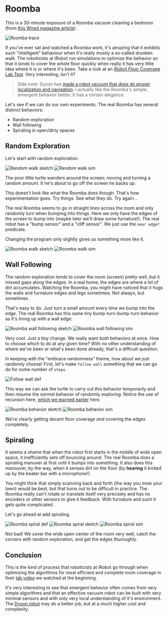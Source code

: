 # Roomba

This is a 30-minute exposure of a Roomba vacuum cleaning a bedroom (from [this Wired magazine article](http://www.wired.com/2009/05/long-exposure-shows-web-like-roomba-light-trail/)).

![Roomba trace](media/roomba_trace.jpg)

If you've ever sat and watched a Roomba work, it's amazing that it exhibits such "intelligent" behaviour when it's really mostly a so-called drunken walk. The roboticists at iRobot run simulations to optimize the behavior so that it _tends_ to cover the whole floor quickly when really it has very little idea where it is or where it's been. Take a look at an [iRobot Floor Coverage Lab Test](http://youtu.be/7FSUtSurqA4). Very interesting, isn't it?

> Side note: Dyson has [made a robot vacuum that _does_ do proper localization and navigation](https://www.dyson360eye.com/). I actually like the Roomba's simple, emergent behavior better. It has a certain elegance.

Let's see if we can do our own experiments. The real Roomba has several distinct behaviors:

* Random exploration
* Wall following
* Spiraling in open/dirty spaces

## Random Exploration

Let's start with random exploration.

![Random walk sketch](media/random_walk_sketch.png)
![Random walk sim](media/random_walk_sim.png)

The poor little turtle wanders around the screen; moving and turning a random amount. It he's about to go off the screen he backs up.

This doesn't look like what the Roomba does though. That's how experimentation goes. Try things. See what they do. Try again...

The real Roomba seems to go in straight lines across the room and only randomly turn when bumping into things. Here we only have the edges of the screen to bump into (maybe later we'll draw some furnature!). The real robot has a "bump sensor" and a "cliff sensor". We just use the `near edge?` predicate.

Changing the program only slightly gives us something more like it.

![Roomba walk sketch](media/roomba_walk_sketch.png)
![Roomba walk sim](media/roomba_walk_sim.png)

## Wall Following

The random exploration tends to cover the room (screen) pretty well, but it missed gaps along the edges. In a real home, the edges are where a lot of dirt accumulates. Watching the Roomba, you might have noticed that it hugs the walls and furnature edges and legs sometimes. Not always, but sometimes.

That's easy to do. Just turn a small amount every time we bump into the edge. The real Roomba has this same tiny bump-turn-bump-turn behavior as it's lining up with a wall edge:

![Roomba wall following sketch](media/wall_following_sketch.png)
![Roomba wall following sim](media/wall_following_sim.png)

Very cool. Just a tiny change. We really want _both_ behaviors at once. How to choose which to do at any given time? With no other understanding of where we've been or what's been done already, that's a difficult question.

In keeping with the "embrace randomness" theme, how about we just randomly choose! First, let's make `follow wall` something that we can go do for some number of `steps`.

![Follow wall def](media/follow_wall_def.png)

This way we can ask the turtle to carry out this behavior temporarily and then resume the _normal_ behavior of randomly exploring. Notice the use of recursion here, [which we learned earlier](recursion.md) here.

![Roomba behavior sketch](media/roomba_behavior_sketch.png)
![Roomba behavior sim](media/roomba_behavior_sim.png)

We're clearly getting decent floor coverage _and_ covering the edges completely.

## Spiraling

It seems a shame that when the robot first starts in the middle of wide open space, it inefficiently sets off bouncing around. The real Roomba does a spiraling manuver at first until it bumps into something. It also does this manouver, by the way, when it senses dirt on the floor (by **hearing** it kicked up by the beater bar with a microphone!).

You might think that simply scanning back and forth (the way you mow your lawn) would be best, but that turns out to be difficult in practice. The Roomba really can't rotate or translate itself very precisely and has no encoders or other sensors to give it feedback. With furnature and such it gets quite complicated.

Let's go ahead at add spiraling.

![Roomba spiral def](media/roomba_spiral_def.png)
![Roomba spiral sketch](media/roomba_spiral_sketch.png)
![Roomba spiral sim](media/roomba_spiral_sim.png)

Not bad! We cover the wide open center of the room very well, catch the corners with random exploration, and get the edges thuroughly.

## Conclusion

This is the kind of process that roboticists at iRobot go through when optimizing the algorithms for most efficient and complete room coverage in their [lab video](http://youtu.be/7FSUtSurqA4) we watched at the beginning.

It's very interesting to see that emergent behavior often comes from very simple algorithms and that an effective vacuum robot can be built with very minimal sensors and with only very local understanding of it's environment. The [Dyson robot](https://www.dyson360eye.com/) may do a better job, but at a _much_ higher cost and complexity.
